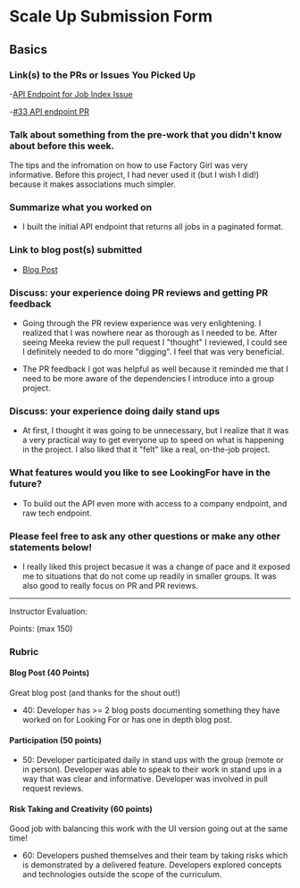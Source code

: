 # Scale Up Submission Form

## Basics

### Link(s) to the PRs or Issues You Picked Up
-[API Endpoint for Job Index Issue](https://github.com/LookingForMe/lookingfor/issues/15)

-[#33 API endpoint PR](https://github.com/LookingForMe/lookingfor/pull/33)

### Talk about something from the pre-work that you didn't know about before this week.
The tips and the infromation on how to use Factory Girl was very informative.
Before this project, I had never used it (but I wish I did!) because it makes
associations much simpler.

### Summarize what you worked on
- I built the initial API endpoint that returns all jobs in a paginated format.

### Link to blog post(s) submitted
- [Blog Post](https://medium.com/@rjohnson4444/building-a-paginated-api-7b4f22629b0b#.ebf0go4gd)

### Discuss: your experience doing PR reviews and getting PR feedback
- Going through the PR review experience was very enlightening. I realized that I was
  nowhere near as thorough as I needed to be. After seeing Meeka review the pull request I
  "thought" I reviewed, I could see I definitely needed to do more "digging". I feel that was very beneficial.

- The PR feedback I got was helpful as well because it reminded me that I need to be
  more aware of the dependencies I introduce into a group project.

### Discuss: your experience doing daily stand ups
- At first, I thought it was going to be unnecessary, but I realize that it was a very
  practical way to get everyone up to speed on what is happening in the project. I also
  liked that it "felt" like a real, on-the-job project.

### What features would you like to see LookingFor have in the future?
- To build out the API even more with access to a company endpoint, and raw tech endpoint.

### Please feel free to ask any other questions or make any other statements below!
- I really liked this project becasue it was a change of pace and it exposed me to situations
  that do not come up readily in smaller groups. It was also good to really focus on PR and PR
  reviews.

-----

Instructor Evaluation:

Points: (max 150)

### Rubric

#### Blog Post (40 Points)

Great blog post (and thanks for the shout out!)

  * 40: Developer has >= 2 blog posts documenting something they have worked on for Looking For or has one in depth blog post.

#### Participation (50 points)

  * 50: Developer participated daily in stand ups with the group (remote or in person). Developer was able to speak to their work in stand ups in a way that was clear and informative. Developer was involved in pull request reviews.

#### Risk Taking and Creativity (60 points)

Good job with balancing this work with the UI version going out at the same time!

  * 60: Developers pushed themselves and their team by taking risks which is demonstrated by a delivered feature. Developers explored concepts and technologies outside the scope of the curriculum.
